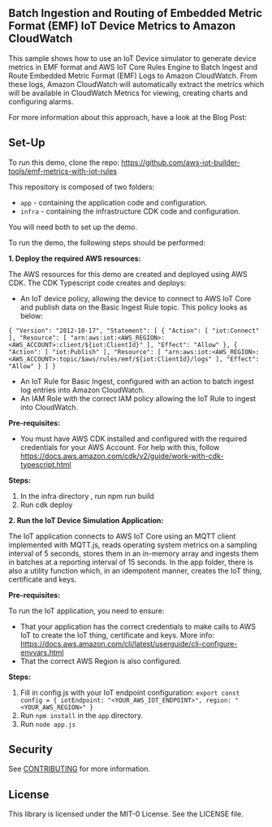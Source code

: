 ## Batch Ingestion and Routing of Embedded Metric Format (EMF) IoT Device Metrics to Amazon CloudWatch

This sample shows how to use an IoT Device simulator to generate device metrics in EMF format and AWS IoT Core Rules Engine to Batch Ingest and Route Embedded Metric Format (EMF) Logs to Amazon CloudWatch. 
From these logs, Amazon CloudWatch will automatically extract the metrics which will be available in CloudWatch Metrics for viewing, creating charts and configuring alarms.

For more information about this approach, have a look at the Blog Post: 
<Link here>

## Set-Up 

To run this demo, clone the repo: https://github.com/aws-iot-builder-tools/emf-metrics-with-iot-rules

This repository is composed of two folders:

* `app` - containing the application code and configuration.
* `infra` - containing the infrastructure CDK code and configuration.

You will need both to set up the demo.

To run the demo, the following steps should be performed:

**1. Deploy the required AWS resources:**

The AWS resources for this demo are created and deployed using AWS CDK. The CDK Typescript code creates and deploys:

* An IoT device policy, allowing the device to connect to AWS IoT Core and publish data on the Basic Ingest Rule topic. This policy looks as below:

`{
"Version": "2012-10-17",
"Statement": [
{
"Action": [
"iot:Connect"
],
"Resource": [
"arn:aws:iot:<AWS_REGION>:<AWS_ACCOUNT>:client/${iot:ClientId}"
],
"Effect": "Allow"
},
{
"Action": [
"iot:Publish"
],
"Resource": [
"arn:aws:iot:<AWS_REGION>:<AWS_ACCOUNT>:topic/$aws/rules/emf/${iot:ClientId}/logs"
],
"Effect": "Allow"
}
]
}
`
* An IoT Rule for Basic Ingest, configured with an action to batch ingest log entries into Amazon CloudWatch.
* An IAM Role with the correct IAM policy allowing the IoT Rule to ingest into CloudWatch.

**Pre-requisites:**

* You must have AWS CDK installed and configured with the required credentials for your AWS Account. For help with this, follow https://docs.aws.amazon.com/cdk/v2/guide/work-with-cdk-typescript.html

**Steps:**

1. In the infra  directory , run npm run build
2. Run cdk deploy

**2. Run the IoT Device Simulation Application:**

The IoT application connects to AWS IoT Core using an MQTT client implemented with MQTT.js, reads operating system metrics on a sampling interval of 5 seconds, stores them in an in-memory array and ingests them in batches at a reporting interval of 15 seconds. In the app folder, there is also a utility function which, in an idempotent manner, creates the IoT thing, certificate and keys.

**Pre-requisites:**

To run the IoT application, you need to ensure:

* That your application has the correct credentials to make calls to AWS IoT to create the IoT thing, certificate and keys.  More info: https://docs.aws.amazon.com/cli/latest/userguide/cli-configure-envvars.html
* That the correct AWS Region is also configured.

**Steps:**

1. Fill in config.js with your IoT endpoint configuration:
`export const config = {
iotEndpoint: "<YOUR_AWS_IOT_ENDPOINT>",
region: "<YOUR_AWS_REGION>"
}`
2. Run `npm install` in the `app` directory.
3. Run `node app.js`

## Security

See [CONTRIBUTING](CONTRIBUTING.md#security-issue-notifications) for more information.

## License

This library is licensed under the MIT-0 License. See the LICENSE file.

